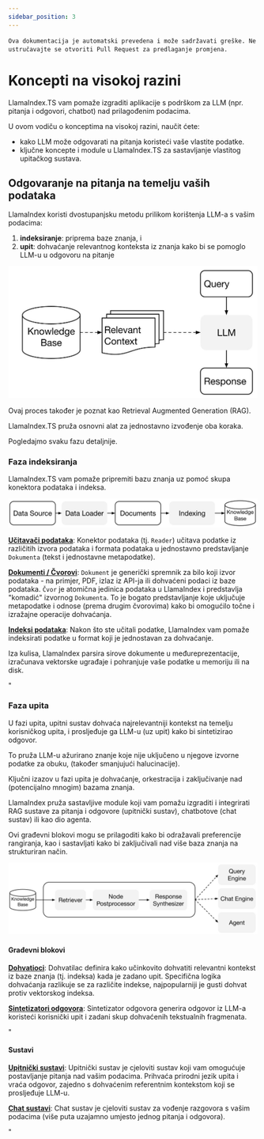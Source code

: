 ```yaml
---
sidebar_position: 3
---
```


`Ova dokumentacija je automatski prevedena i može sadržavati greške. Ne ustručavajte se otvoriti Pull Request za predlaganje promjena.`

# Koncepti na visokoj razini

LlamaIndex.TS vam pomaže izgraditi aplikacije s podrškom za LLM (npr. pitanja i odgovori, chatbot) nad prilagođenim podacima.

U ovom vodiču o konceptima na visokoj razini, naučit ćete:

- kako LLM može odgovarati na pitanja koristeći vaše vlastite podatke.
- ključne koncepte i module u LlamaIndex.TS za sastavljanje vlastitog upitačkog sustava.

## Odgovaranje na pitanja na temelju vaših podataka

LlamaIndex koristi dvostupanjsku metodu prilikom korištenja LLM-a s vašim podacima:

1. **indeksiranje**: priprema baze znanja, i
2. **upit**: dohvaćanje relevantnog konteksta iz znanja kako bi se pomoglo LLM-u u odgovoru na pitanje

![](./_static/concepts/rag.jpg)

Ovaj proces također je poznat kao Retrieval Augmented Generation (RAG).

LlamaIndex.TS pruža osnovni alat za jednostavno izvođenje oba koraka.

Pogledajmo svaku fazu detaljnije.

### Faza indeksiranja

LlamaIndex.TS vam pomaže pripremiti bazu znanja uz pomoć skupa konektora podataka i indeksa.

![](./_static/concepts/indexing.jpg)

[**Učitavači podataka**](./modules/high_level/data_loader.md):
Konektor podataka (tj. `Reader`) učitava podatke iz različitih izvora podataka i formata podataka u jednostavno predstavljanje `Dokumenta` (tekst i jednostavne metapodatke).

[**Dokumenti / Čvorovi**](./modules/high_level/documents_and_nodes.md): `Dokument` je generički spremnik za bilo koji izvor podataka - na primjer, PDF, izlaz iz API-ja ili dohvaćeni podaci iz baze podataka. `Čvor` je atomična jedinica podataka u LlamaIndex i predstavlja "komadić" izvornog `Dokumenta`. To je bogato predstavljanje koje uključuje metapodatke i odnose (prema drugim čvorovima) kako bi omogućilo točne i izražajne operacije dohvaćanja.

[**Indeksi podataka**](./modules/high_level/data_index.md):
Nakon što ste učitali podatke, LlamaIndex vam pomaže indeksirati podatke u format koji je jednostavan za dohvaćanje.

Iza kulisa, LlamaIndex parsira sirove dokumente u međureprezentacije, izračunava vektorske ugrađaje i pohranjuje vaše podatke u memoriju ili na disk.

"

### Faza upita

U fazi upita, upitni sustav dohvaća najrelevantniji kontekst na temelju korisničkog upita,
i prosljeđuje ga LLM-u (uz upit) kako bi sintetizirao odgovor.

To pruža LLM-u ažurirano znanje koje nije uključeno u njegove izvorne podatke za obuku,
(također smanjujući halucinacije).

Ključni izazov u fazi upita je dohvaćanje, orkestracija i zaključivanje nad (potencijalno mnogim) bazama znanja.

LlamaIndex pruža sastavljive module koji vam pomažu izgraditi i integrirati RAG sustave za pitanja i odgovore (upitnički sustav), chatbotove (chat sustav) ili kao dio agenta.

Ovi građevni blokovi mogu se prilagoditi kako bi odražavali preferencije rangiranja, kao i sastavljati kako bi zaključivali nad više baza znanja na strukturiran način.

![](./_static/concepts/querying.jpg)

#### Građevni blokovi

[**Dohvatioci**](./modules/low_level/retriever.md):
Dohvatilac definira kako učinkovito dohvatiti relevantni kontekst iz baze znanja (tj. indeksa) kada je zadano upit.
Specifična logika dohvaćanja razlikuje se za različite indekse, najpopularniji je gusti dohvat protiv vektorskog indeksa.

[**Sintetizatori odgovora**](./modules/low_level/response_synthesizer.md):
Sintetizator odgovora generira odgovor iz LLM-a koristeći korisnički upit i zadani skup dohvaćenih tekstualnih fragmenata.

"

#### Sustavi

[**Upitnički sustavi**](./modules/high_level/query_engine.md):
Upitnički sustav je cjeloviti sustav koji vam omogućuje postavljanje pitanja nad vašim podacima.
Prihvaća prirodni jezik upita i vraća odgovor, zajedno s dohvaćenim referentnim kontekstom koji se prosljeđuje LLM-u.

[**Chat sustavi**](./modules/high_level/chat_engine.md):
Chat sustav je cjeloviti sustav za vođenje razgovora s vašim podacima
(više puta uzajamno umjesto jednog pitanja i odgovora).

"
